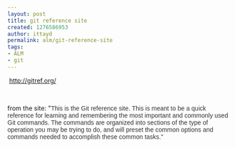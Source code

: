 ```yaml
---
layout: post
title: git reference site
created: 1276586953
author: ittayd
permalink: alm/git-reference-site
tags:
- ALM
- git
---
```

<p>&nbsp;<a href="http://gitref.org/">http://gitref.org/</a></p>
<p>&nbsp;</p>
<p>from the site: &quot;<span class="Apple-style-span" style="font-family: Helvetica, Arial, 'Liberation Sans', FreeSans, sans-serif; color: rgb(51, 51, 51); ">This is the Git reference site. This is meant to be a quick reference for learning and remembering the most important and commonly used Git commands. The commands are organized into sections of the type of operation you may be trying to do, and will preset the common options and commands needed to accomplish these common tasks.&quot;</span></p>
